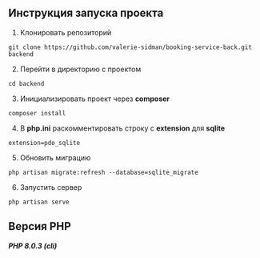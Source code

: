 ## Инструкция запуска проекта
1. Клонировать репозиторий
```
git clone https://github.com/valerie-sidman/booking-service-back.git backend
```
2. Перейти в директорию с проектом
```
cd backend
```
3. Инициализировать проект через **composer**
```
composer install
```
4. В **php.ini** раскомментировать строку с **extension** для **sqlite**
```
extension=pdo_sqlite
```
5. Обновить миграцию
```
php artisan migrate:refresh --database=sqlite_migrate
```
6. Запустить сервер
```
php artisan serve
```
## Версия PHP
***PHP 8.0.3 (cli)***
